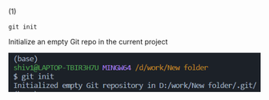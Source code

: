 
(1)
```
git init
```
Initialize an empty Git repo in the current project

![image](https://github.com/bsb4018/ghubtassn/blob/main/Tasks/screenshots/1.PNG)
